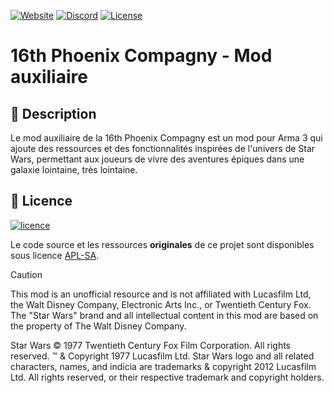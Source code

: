 [![Website](https://img.shields.io/badge/Website-Phoenix%20Company-orange?style=flat&logo=firefox&logoColor=white)](https://phoenix-compagny.fr/)
[![Discord](https://img.shields.io/discord/1028856269307786240?color=5865F2&label=Discord&logo=discord&logoColor=white)](https://discord.gg/QNSgQCd76q)
[![License](https://img.shields.io/badge/License-APL--SA-blue.svg)](https://www.bohemia.net/community/licenses/arma-public-license-share-alike)

# 16th Phoenix Compagny - Mod auxiliaire

## 📖 Description

Le mod auxiliaire de la 16th Phoenix Compagny est un mod pour Arma 3 qui ajoute des ressources et des fonctionnalités inspirées de l'univers de Star Wars, permettant aux joueurs de vivre des aventures épiques dans une galaxie lointaine, très lointaine.

## 📜 Licence

<a href="https://www.bohemia.net/community/licenses/arma-public-license-share-alike">
  <img src="https://www.bohemia.net/assets/img/licenses/APL-SA.png" alt="licence">
</a>

Le code source et les ressources **originales** de ce projet sont disponibles sous licence [APL-SA](https://www.bohemia.net/community/licenses/arma-public-license-share-alike).

> [!CAUTION]
> This mod is an unofficial resource and is not affiliated with Lucasfilm Ltd, the Walt Disney Company, Electronic Arts Inc., or Twentieth Century Fox. The "Star Wars" brand and all intellectual content in this mod are based on the property of The Walt Disney Company.
>
> Star Wars © 1977 Twentieth Century Fox Film Corporation. All rights reserved. ™ & Copyright 1977 Lucasfilm Ltd. Star Wars logo and all related characters, names, and indicia are trademarks & copyright 2012 Lucasfilm Ltd. All rights reserved, or their respective trademark and copyright holders.
